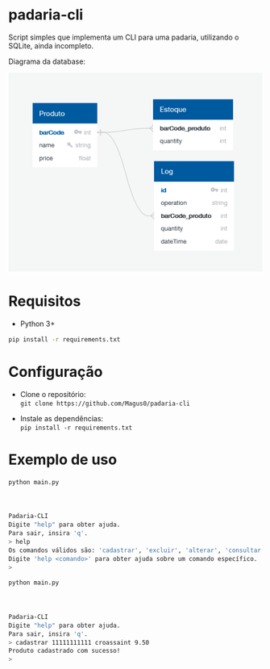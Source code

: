 # padaria-cli

Script simples que implementa um CLI para uma padaria, utilizando o SQLite, ainda incompleto.

Diagrama da database:

<img src="/Db padaria diagram.png">

# Requisitos
  * Python 3+

```bash
pip install -r requirements.txt
```

# Configuração
- Clone o repositório:  
`git clone https://github.com/Magus0/padaria-cli`

- Instale as dependências:  
`pip install -r requirements.txt`

# Exemplo de uso

```bash
python main.py
         


Padaria-CLI
Digite "help" para obter ajuda.
Para sair, insira 'q'.
> help
Os comandos válidos são: 'cadastrar', 'excluir', 'alterar', 'consultar'.
Digite 'help <comando>' para obter ajuda sobre um comando específico.
>
```

```bash
python main.py
         


Padaria-CLI
Digite "help" para obter ajuda.
Para sair, insira 'q'.
> cadastrar 11111111111 croassaint 9.50
Produto cadastrado com sucesso!
> 
```
